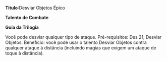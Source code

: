 **Titulo**:Desviar Objetos Épico

**Talento de Combate**

**Guia da Trilogia**

 Você pode desviar qualquer tipo de ataque. Pré-requisitos: Des 21, Desviar Objetos. Benefício: você pode usar o talento Desviar Objetos contra qualquer ataque à distância (incluindo magias que exigem um ataque de toque à distância).
